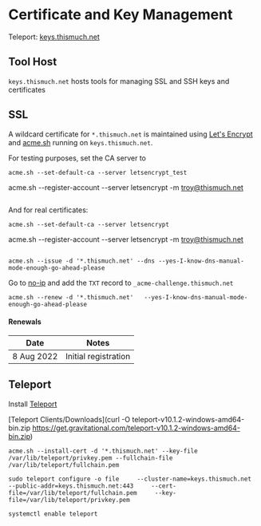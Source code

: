 # Certificate and Key Management
Teleport: [keys.thismuch.net](https://keys.thismuch.net)

## Tool Host
`keys.thismuch.net` hosts tools for managing SSL and SSH keys and certificates

## SSL
A wildcard certificate for  `*.thismuch.net` is maintained using [Let's Encrypt](https://letsencrypt.org/ ) and [acme.sh](https://github.com/acmesh-official/acme.sh) running on `keys.thismuch.net`.

For testing purposes, set the CA server to 
```
acme.sh --set-default-ca --server letsencrypt_test
```
acme.sh  --register-account  --server letsencrypt  -m  troy@thismuch.net
```

```
And for real certificates:
```
acme.sh --set-default-ca --server letsencrypt
```
acme.sh  --register-account  --server letsencrypt  -m  troy@thismuch.net
```
```


```
acme.sh --issue -d '*.thismuch.net' --dns --yes-I-know-dns-manual-mode-enough-go-ahead-please
```
Go to [no-ip]() and add the `TXT` record to `_acme-challenge.thismuch.net`
```
acme.sh --renew -d '*.thismuch.net'   --yes-I-know-dns-manual-mode-enough-go-ahead-please
```

#### Renewals
| Date  |  Notes|
|------- | -------|
| 8 Aug 2022 | Initial registration |


## Teleport
Install [Teleport](https://goteleport.com/)

[Teleport Clients/Downloads](curl -O teleport-v10.1.2-windows-amd64-bin.zip https://get.gravitational.com/teleport-v10.1.2-windows-amd64-bin.zip)

```
acme.sh --install-cert -d '*.thismuch.net' --key-file /var/lib/teleport/privkey.pem --fullchain-file /var/lib/teleport/fullchain.pem

sudo teleport configure -o file     --cluster-name=keys.thismuch.net     --public-addr=keys.thismuch.net:443     --cert-file=/var/lib/teleport/fullchain.pem     --key-file=/var/lib/teleport/privkey.pem

systemctl enable teleport
```